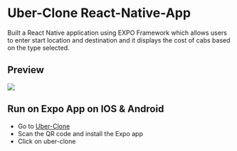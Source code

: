 
# Uber-Clone React-Native-App

Built a React Native application using EXPO Framework which allows users to enter start location and destination and it displays the cost of cabs based on the type selected.

## Preview

![](/app.gif)

## Run on Expo App on IOS & Android

-  Go to [Uber-Clone](https://expo.dev/@Himanshu_Jain/clone-uber?serviceType=classic&distribution=expo-go)
-  Scan the QR code and install the Expo app
-  Click on uber-clone

